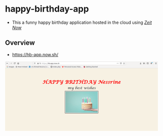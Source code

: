 # happy-birthday-app

* This a funny happy birthday application hosted in the cloud using _[Zeit Now](https://zeit.co/home)_

## Overview 

* https://hb-app.now.sh/

![img](/img/index.png)


